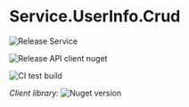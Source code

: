 # Service.UserInfo.Crud

![Release Service](https://github.com/MyJetWallet/Service.UserInfo.Crud/workflows/Release%20Service/badge.svg)

![Release API client nuget](https://github.com/MyJetWallet/Service.UserInfo.Crud/workflows/Release%20API%20client%20nuget/badge.svg)

![CI test build](https://github.com/MyJetWallet/Service.UserInfo.Crud/workflows/CI%20test%20build/badge.svg)

*Client library:* ![Nuget version](https://img.shields.io/nuget/v/MyJetWallet.Service.UserInfo.Crud.Client?label=MyJetWallet.Service.UserInfo.Crud.Client&style=social)

